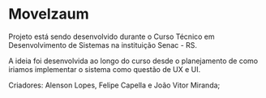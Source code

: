 # Movelzaum

Projeto está sendo desenvolvido durante o Curso Técnico em Desenvolvimento de Sistemas na instituição Senac - RS.

A ideia foi desenvolvida ao longo do curso desde o planejamento de como iriamos implementar o sistema como questão de UX e UI.

Criadores: Alenson Lopes, Felipe Capella e João Vitor Miranda;

